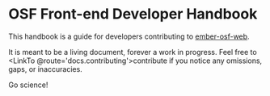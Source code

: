 # OSF Front-end Developer Handbook

This handbook is a guide for developers contributing to
[ember-osf-web](https://github.com/CenterForOpenScience/ember-osf-web).

It is meant to be a living document, forever a work in progress.
Feel free to <LinkTo @route='docs.contributing'>contribute</LinkTo>
if you notice any omissions, gaps, or inaccuracies.

Go science!
